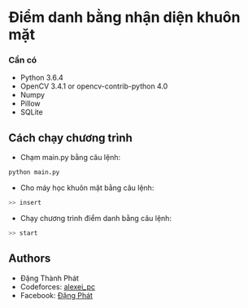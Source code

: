 # Điểm danh bằng nhận diện khuôn mặt

### Cần có

* Python 3.6.4 
* OpenCV 3.4.1 or opencv-contrib-python 4.0
* Numpy
* Pillow
* SQLite

## Cách chạy chương trình

* Chạm main.py bằng câu lệnh:
```bash
python main.py
```
* Cho máy học khuôn mặt bằng câu lệnh:
```bash
>> insert
```
* Chạy chương trình điểm danh bằng câu lệnh:
```bash
>> start
```

## Authors

* Đặng Thành Phát
* Codeforces: [alexei_pc](https://codeforces.com/profile/alexei_pc)
* Facebook: [Đặng Phát](https://www.facebook.com/profile.php?id=100041615542673)
